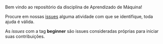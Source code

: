 Bem vindo ao repositório da disciplina de Aprendizado de Máquina!

Procure em nossas [issues](https://github.com/Machine-Learning-FGA/machinelearningfga.github.io/issues) alguma atividade com que se identifique, toda ajuda é válida.

As *issues* com a tag **beginner** são issues consideradas próprias para iniciar suas contribuições.
